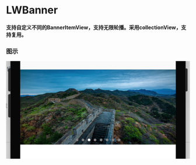 # LWBanner

#### 支持自定义不同的BannerItemView，支持无限轮播。采用collectionView，支持复用。

### 图示
![](https://github.com/LevenWin/LWBanner/blob/master/banner.png)
